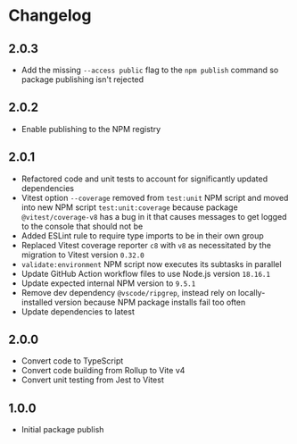 # Changelog

## 2.0.3

- Add the missing `--access public` flag to the `npm publish` command so package publishing isn't rejected

## 2.0.2

- Enable publishing to the NPM registry

## 2.0.1

- Refactored code and unit tests to account for significantly updated dependencies
- Vitest option `--coverage` removed from `test:unit` NPM script and moved into new NPM script `test:unit:coverage` because package `@vitest/coverage-v8` has a bug in it that causes messages to get logged to the console that should not be
- Added ESLint rule to require type imports to be in their own group
- Replaced Vitest coverage reporter `c8` with `v8` as necessitated by the migration to Vitest version `0.32.0`
- `validate:environment` NPM script now executes its subtasks in parallel
- Update GitHub Action workflow files to use Node.js version `18.16.1`
- Update expected internal NPM version to `9.5.1`
- Remove dev dependency `@vscode/ripgrep`, instead rely on locally-installed version because NPM package installs fail too often
- Update dependencies to latest

## 2.0.0

- Convert code to TypeScript
- Convert code building from Rollup to Vite v4
- Convert unit testing from Jest to Vitest

## 1.0.0

- Initial package publish
